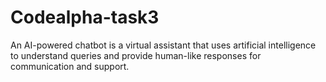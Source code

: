 # Codealpha-task3
An AI-powered chatbot is a virtual assistant that uses artificial intelligence to understand queries and provide human-like responses for communication and support.
